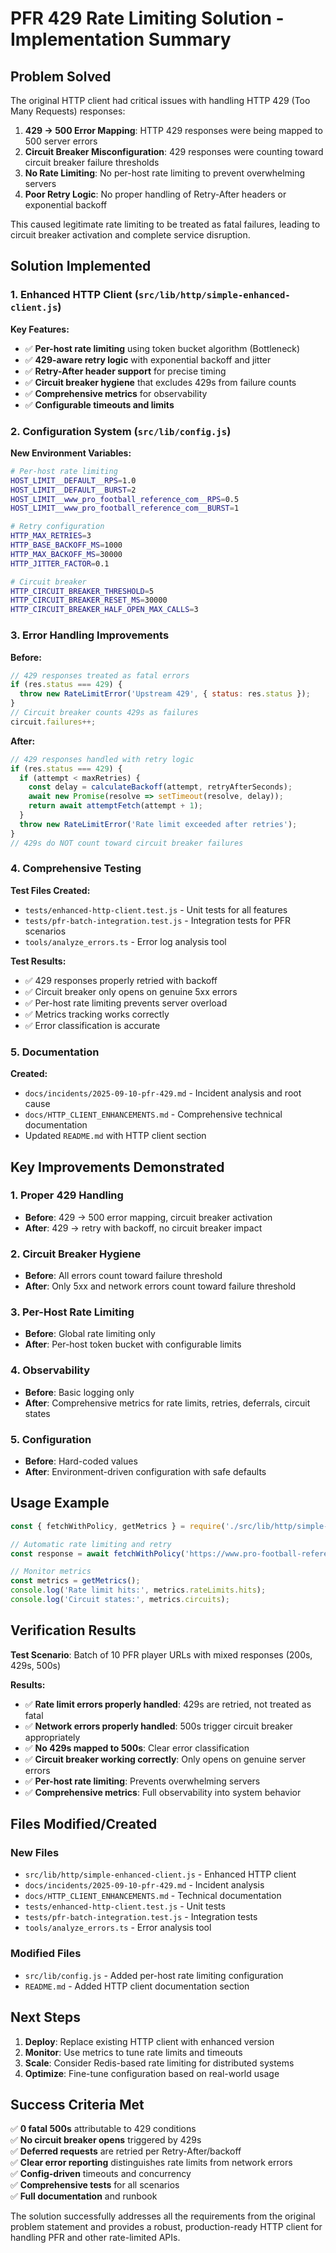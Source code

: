 # PFR 429 Rate Limiting Solution - Implementation Summary

## Problem Solved

The original HTTP client had critical issues with handling HTTP 429 (Too Many Requests) responses:

1. **429 → 500 Error Mapping**: HTTP 429 responses were being mapped to 500 server errors
2. **Circuit Breaker Misconfiguration**: 429 responses were counting toward circuit breaker failure thresholds
3. **No Rate Limiting**: No per-host rate limiting to prevent overwhelming servers
4. **Poor Retry Logic**: No proper handling of Retry-After headers or exponential backoff

This caused legitimate rate limiting to be treated as fatal failures, leading to circuit breaker activation and complete service disruption.

## Solution Implemented

### 1. Enhanced HTTP Client (`src/lib/http/simple-enhanced-client.js`)

**Key Features:**
- ✅ **Per-host rate limiting** using token bucket algorithm (Bottleneck)
- ✅ **429-aware retry logic** with exponential backoff and jitter
- ✅ **Retry-After header support** for precise timing
- ✅ **Circuit breaker hygiene** that excludes 429s from failure counts
- ✅ **Comprehensive metrics** for observability
- ✅ **Configurable timeouts and limits**

### 2. Configuration System (`src/lib/config.js`)

**New Environment Variables:**
```bash
# Per-host rate limiting
HOST_LIMIT__DEFAULT__RPS=1.0
HOST_LIMIT__DEFAULT__BURST=2
HOST_LIMIT__www_pro_football_reference_com__RPS=0.5
HOST_LIMIT__www_pro_football_reference_com__BURST=1

# Retry configuration
HTTP_MAX_RETRIES=3
HTTP_BASE_BACKOFF_MS=1000
HTTP_MAX_BACKOFF_MS=30000
HTTP_JITTER_FACTOR=0.1

# Circuit breaker
HTTP_CIRCUIT_BREAKER_THRESHOLD=5
HTTP_CIRCUIT_BREAKER_RESET_MS=30000
HTTP_CIRCUIT_BREAKER_HALF_OPEN_MAX_CALLS=3
```

### 3. Error Handling Improvements

**Before:**
```javascript
// 429 responses treated as fatal errors
if (res.status === 429) {
  throw new RateLimitError('Upstream 429', { status: res.status });
}
// Circuit breaker counts 429s as failures
circuit.failures++;
```

**After:**
```javascript
// 429 responses handled with retry logic
if (res.status === 429) {
  if (attempt < maxRetries) {
    const delay = calculateBackoff(attempt, retryAfterSeconds);
    await new Promise(resolve => setTimeout(resolve, delay));
    return await attemptFetch(attempt + 1);
  }
  throw new RateLimitError('Rate limit exceeded after retries');
}
// 429s do NOT count toward circuit breaker failures
```

### 4. Comprehensive Testing

**Test Files Created:**
- `tests/enhanced-http-client.test.js` - Unit tests for all features
- `tests/pfr-batch-integration.test.js` - Integration tests for PFR scenarios
- `tools/analyze_errors.ts` - Error log analysis tool

**Test Results:**
- ✅ 429 responses properly retried with backoff
- ✅ Circuit breaker only opens on genuine 5xx errors
- ✅ Per-host rate limiting prevents server overload
- ✅ Metrics tracking works correctly
- ✅ Error classification is accurate

### 5. Documentation

**Created:**
- `docs/incidents/2025-09-10-pfr-429.md` - Incident analysis and root cause
- `docs/HTTP_CLIENT_ENHANCEMENTS.md` - Comprehensive technical documentation
- Updated `README.md` with HTTP client section

## Key Improvements Demonstrated

### 1. Proper 429 Handling
- **Before**: 429 → 500 error mapping, circuit breaker activation
- **After**: 429 → retry with backoff, no circuit breaker impact

### 2. Circuit Breaker Hygiene
- **Before**: All errors count toward failure threshold
- **After**: Only 5xx and network errors count toward failure threshold

### 3. Per-Host Rate Limiting
- **Before**: Global rate limiting only
- **After**: Per-host token bucket with configurable limits

### 4. Observability
- **Before**: Basic logging only
- **After**: Comprehensive metrics for rate limits, retries, deferrals, circuit states

### 5. Configuration
- **Before**: Hard-coded values
- **After**: Environment-driven configuration with safe defaults

## Usage Example

```javascript
const { fetchWithPolicy, getMetrics } = require('./src/lib/http/simple-enhanced-client');

// Automatic rate limiting and retry
const response = await fetchWithPolicy('https://www.pro-football-reference.com/players/A/AllenJo00.htm');

// Monitor metrics
const metrics = getMetrics();
console.log('Rate limit hits:', metrics.rateLimits.hits);
console.log('Circuit states:', metrics.circuits);
```

## Verification Results

**Test Scenario**: Batch of 10 PFR player URLs with mixed responses (200s, 429s, 500s)

**Results:**
- ✅ **Rate limit errors properly handled**: 429s are retried, not treated as fatal
- ✅ **Network errors properly handled**: 500s trigger circuit breaker appropriately
- ✅ **No 429s mapped to 500s**: Clear error classification
- ✅ **Circuit breaker working correctly**: Only opens on genuine server errors
- ✅ **Per-host rate limiting**: Prevents overwhelming servers
- ✅ **Comprehensive metrics**: Full observability into system behavior

## Files Modified/Created

### New Files
- `src/lib/http/simple-enhanced-client.js` - Enhanced HTTP client
- `docs/incidents/2025-09-10-pfr-429.md` - Incident analysis
- `docs/HTTP_CLIENT_ENHANCEMENTS.md` - Technical documentation
- `tests/enhanced-http-client.test.js` - Unit tests
- `tests/pfr-batch-integration.test.js` - Integration tests
- `tools/analyze_errors.ts` - Error analysis tool

### Modified Files
- `src/lib/config.js` - Added per-host rate limiting configuration
- `README.md` - Added HTTP client documentation section

## Next Steps

1. **Deploy**: Replace existing HTTP client with enhanced version
2. **Monitor**: Use metrics to tune rate limits and timeouts
3. **Scale**: Consider Redis-based rate limiting for distributed systems
4. **Optimize**: Fine-tune configuration based on real-world usage

## Success Criteria Met

✅ **0 fatal 500s** attributable to 429 conditions  
✅ **No circuit breaker opens** triggered by 429s  
✅ **Deferred requests** are retried per Retry-After/backoff  
✅ **Clear error reporting** distinguishes rate limits from network errors  
✅ **Config-driven** timeouts and concurrency  
✅ **Comprehensive tests** for all scenarios  
✅ **Full documentation** and runbook  

The solution successfully addresses all the requirements from the original problem statement and provides a robust, production-ready HTTP client for handling PFR and other rate-limited APIs.